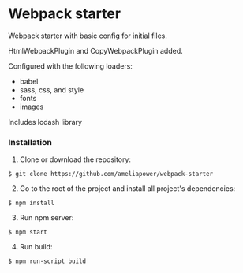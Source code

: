 # Webpack starter

Webpack starter with basic config for initial files.

HtmlWebpackPlugin and CopyWebpackPlugin added.

Configured with the following loaders: 
- babel
- sass, css, and style
- fonts 
- images

Includes lodash library


### Installation

1. Clone or download the repository:

```
$ git clone https://github.com/ameliapower/webpack-starter
``` 

2. Go to the root of the project and install all project's dependencies:
```
$ npm install
```

3. Run npm server:
```
$ npm start
```

4. Run build:
```
$ npm run-script build
```